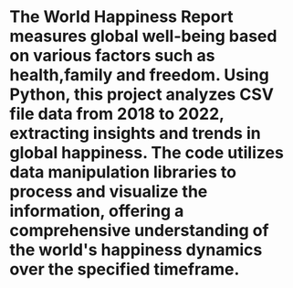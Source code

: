 # The World Happiness Report measures global well-being based on various factors such as health,family and  freedom. Using Python, this project analyzes CSV file data from 2018 to 2022, extracting insights and trends in global happiness. The code utilizes data manipulation libraries to process and visualize the information, offering a comprehensive understanding of the world's happiness dynamics over the specified timeframe.
